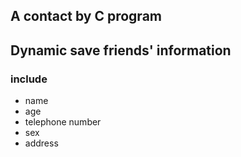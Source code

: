 ## A contact by C program
## Dynamic save  friends' information
### include
* name
* age
* telephone number
* sex
* address
